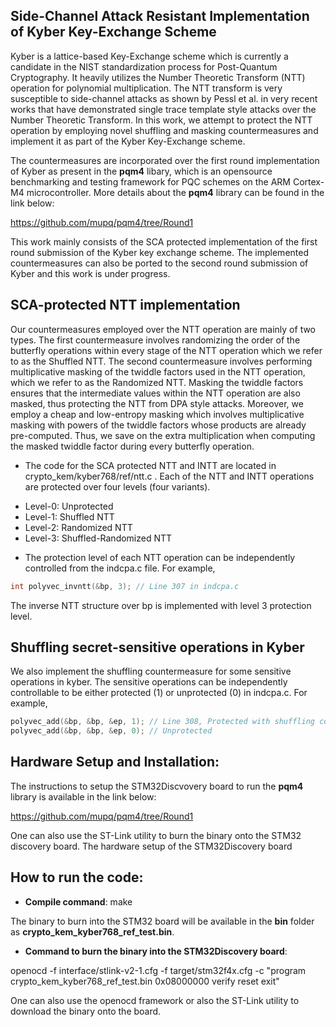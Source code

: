 ## Side-Channel Attack Resistant Implementation of Kyber Key-Exchange Scheme

Kyber is a lattice-based Key-Exchange scheme which is currently a candidate in the NIST standardization process for Post-Quantum Cryptography. It heavily utilizes the Number Theoretic Transform (NTT) operation for polynomial multiplication. The NTT transform is very susceptible to side-channel attacks as shown by Pessl et al. in very recent works that have demonstrated single trace template style attacks over the Number Theoretic Transform. In this work, we attempt to protect the NTT operation by employing novel shuffling and masking countermeasures and implement it as part of the Kyber Key-Exchange scheme.

The countermeasures are incorporated over the first round implementation of Kyber
as present in the **pqm4** libary, which is an opensource benchmarking and testing framework for PQC schemes on the ARM Cortex-M4 microcontroller. More details about the **pqm4** library can be found in the link below:

https://github.com/mupq/pqm4/tree/Round1

This work mainly consists of the SCA protected implementation of the first round submission of the Kyber key exchange scheme. The implemented countermeasures can also be ported to the second round submission of Kyber and this work is under progress.

## SCA-protected NTT implementation

Our countermeasures employed over the NTT operation are mainly of two types. The first countermeasure involves randomizing the order of the butterfly operations within every stage of the NTT operation which we refer to as the Shuffled NTT. The second countermeasure involves performing multiplicative masking of the twiddle factors used in the NTT operation, which we refer to as the Randomized NTT. Masking the twiddle factors ensures that the intermediate values within the NTT operation are also masked, thus protecting the NTT from DPA style attacks. Moreover, we employ a cheap and low-entropy masking which involves multiplicative masking with powers of the twiddle factors whose products are already pre-computed. Thus, we save on the extra multiplication when computing the masked twiddle factor during every butterfly operation.

* The code for the SCA protected NTT and INTT are located in crypto_kem/kyber768/ref/ntt.c . Each of the NTT and INTT operations are protected over four levels (four variants).

- Level-0: Unprotected
- Level-1: Shuffled NTT
- Level-2: Randomized NTT
- Level-3: Shuffled-Randomized NTT

* The protection level of each NTT operation can be independently controlled from the indcpa.c file.
For example,

```c
int polyvec_invntt(&bp, 3); // Line 307 in indcpa.c
```
The inverse NTT structure over bp is implemented with level 3 protection level.

## Shuffling secret-sensitive operations in Kyber

We also implement the shuffling countermeasure for some sensitive operations in kyber. The sensitive operations
can be independently controllable to be either protected (1) or unprotected (0) in indcpa.c.
For example,

```c
polyvec_add(&bp, &bp, &ep, 1); // Line 308, Protected with shuffling countermeasure
polyvec_add(&bp, &bp, &ep, 0); // Unprotected
```

## Hardware Setup and Installation:

The instructions to setup the STM32Discvovery board to run the **pqm4** library is available in the link below:

https://github.com/mupq/pqm4/tree/Round1

One can also use the ST-Link utility to burn the binary onto the STM32 discovery board. The hardware setup of the STM32Discovery board

## How to run the code:

* **Compile command**: make

The binary to burn into the STM32 board will be available in the **bin** folder as **crypto_kem_kyber768_ref_test.bin**.

* **Command to burn the binary into the STM32Discovery board**:

openocd -f interface/stlink-v2-1.cfg -f target/stm32f4x.cfg -c "program crypto_kem_kyber768_ref_test.bin 0x08000000 verify reset exit"

One can also use the openocd framework or also the ST-Link utility to download the binary onto the board.
